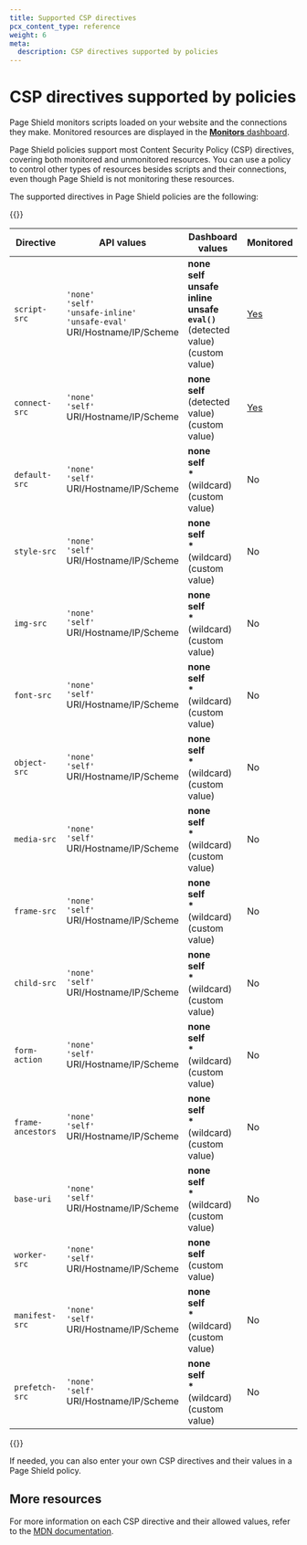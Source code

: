 ```yaml
---
title: Supported CSP directives
pcx_content_type: reference
weight: 6
meta:
  description: CSP directives supported by policies
---
```


# CSP directives supported by policies

Page Shield monitors scripts loaded on your website and the connections they make. Monitored resources are displayed in the [**Monitors** dashboard](/page-shield/detection/monitor-connections-scripts/).

Page Shield policies support most Content Security Policy (CSP) directives, covering both monitored and unmonitored resources. You can use a policy to control other types of resources besides scripts and their connections, even though Page Shield is not monitoring these resources.

The supported directives in Page Shield policies are the following:

{{<table-wrap>}}

Directive         | API values | Dashboard values | Monitored
------------------|------------|------------------|----------------------------
`script-src`      | `'none'`<br>`'self'`<br>`'unsafe-inline'`<br>`'unsafe-eval'`<br>URI/Hostname/IP/Scheme | **none**<br>**self**<br>**unsafe inline**<br>**unsafe `eval()`**<br>(detected value)<br>(custom value) | [Yes](/page-shield/detection/monitor-connections-scripts/)
`connect-src`     | `'none'`<br>`'self'`<br>URI/Hostname/IP/Scheme | **none**<br>**self**<br>(detected value)<br>(custom value) | [Yes](/page-shield/detection/monitor-connections-scripts/)
`default-src`     | `'none'`<br>`'self'`<br>URI/Hostname/IP/Scheme | **none**<br>**self**<br><strong>*</strong> (wildcard)<br>(custom value) | No
`style-src`       | `'none'`<br>`'self'`<br>URI/Hostname/IP/Scheme | **none**<br>**self**<br><strong>*</strong> (wildcard)<br>(custom value) | No
`img-src`         | `'none'`<br>`'self'`<br>URI/Hostname/IP/Scheme | **none**<br>**self**<br><strong>*</strong> (wildcard)<br>(custom value) | No
`font-src`        | `'none'`<br>`'self'`<br>URI/Hostname/IP/Scheme | **none**<br>**self**<br><strong>*</strong> (wildcard)<br>(custom value) | No
`object-src`      | `'none'`<br>`'self'`<br>URI/Hostname/IP/Scheme | **none**<br>**self**<br><strong>*</strong> (wildcard)<br>(custom value) | No
`media-src`       | `'none'`<br>`'self'`<br>URI/Hostname/IP/Scheme | **none**<br>**self**<br><strong>*</strong> (wildcard)<br>(custom value) | No
`frame-src`       | `'none'`<br>`'self'`<br>URI/Hostname/IP/Scheme | **none**<br>**self**<br><strong>*</strong> (wildcard)<br>(custom value) | No
`child-src`       | `'none'`<br>`'self'`<br>URI/Hostname/IP/Scheme | **none**<br>**self**<br><strong>*</strong> (wildcard)<br>(custom value) | No
`form-action`     | `'none'`<br>`'self'`<br>URI/Hostname/IP/Scheme | **none**<br>**self**<br><strong>*</strong> (wildcard)<br>(custom value) | No
`frame-ancestors` | `'none'`<br>`'self'`<br>URI/Hostname/IP/Scheme | **none**<br>**self**<br><strong>*</strong> (wildcard)<br>(custom value) | No
`base-uri`        | `'none'`<br>`'self'`<br>URI/Hostname/IP/Scheme | **none**<br>**self**<br><strong>*</strong> (wildcard)<br>(custom value) | No
`worker-src`      | `'none'`<br>`'self'`<br>URI/Hostname/IP/Scheme | **none**<br>**self**<br>(custom value) |
`manifest-src`    | `'none'`<br>`'self'`<br>URI/Hostname/IP/Scheme | **none**<br>**self**<br><strong>*</strong> (wildcard)<br>(custom value) | No
`prefetch-src`    | `'none'`<br>`'self'`<br>URI/Hostname/IP/Scheme | **none**<br>**self**<br><strong>*</strong> (wildcard)<br>(custom value) | No

{{</table-wrap>}}

If needed, you can also enter your own CSP directives and their values in a Page Shield policy.

## More resources

For more information on each CSP directive and their allowed values, refer to the [MDN documentation](https://developer.mozilla.org/en-US/docs/Web/HTTP/Headers/Content-Security-Policy).